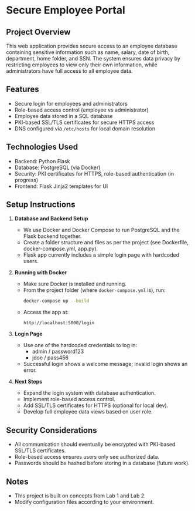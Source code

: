 # Secure Employee Portal

## Project Overview
This web application provides secure access to an employee database containing sensitive information such as name, salary, date of birth, department, home folder, and SSN. The system ensures data privacy by restricting employees to view only their own information, while administrators have full access to all employee data.

## Features
- Secure login for employees and administrators
- Role-based access control (employee vs administrator)
- Employee data stored in a SQL database
- PKI-based SSL/TLS certificates for secure HTTPS access
- DNS configured via `/etc/hosts` for local domain resolution

## Technologies Used
- Backend: Python Flask
- Database: PostgreSQL (via Docker)
- Security: PKI certificates for HTTPS, role-based authentication (in progress)
- Frontend: Flask Jinja2 templates for UI

## Setup Instructions

1. **Database and Backend Setup**  
   - We use Docker and Docker Compose to run PostgreSQL and the Flask backend together.  
   - Create a folder structure and files as per the project (see Dockerfile, docker-compose.yml, app.py).  
   - Flask app currently includes a simple login page with hardcoded users.

2. **Running with Docker**  
   - Make sure Docker is installed and running.  
   - From the project folder (where `docker-compose.yml` is), run:  
     ```bash
     docker-compose up --build
     ```  
   - Access the app at:  
     ```
     http://localhost:5000/login
     ```

3. **Login Page**  
   - Use one of the hardcoded credentials to log in:  
     - admin / password123  
     - jdoe / pass456  
   - Successful login shows a welcome message; invalid login shows an error.

4. **Next Steps**  
   - Expand the login system with database authentication.  
   - Implement role-based access control.  
   - Add SSL/TLS certificates for HTTPS (optional for local dev).  
   - Develop full employee data views based on user role.

## Security Considerations
- All communication should eventually be encrypted with PKI-based SSL/TLS certificates.  
- Role-based access ensures users only see authorized data.  
- Passwords should be hashed before storing in a database (future work).

## Notes
- This project is built on concepts from Lab 1 and Lab 2.  
- Modify configuration files according to your environment.